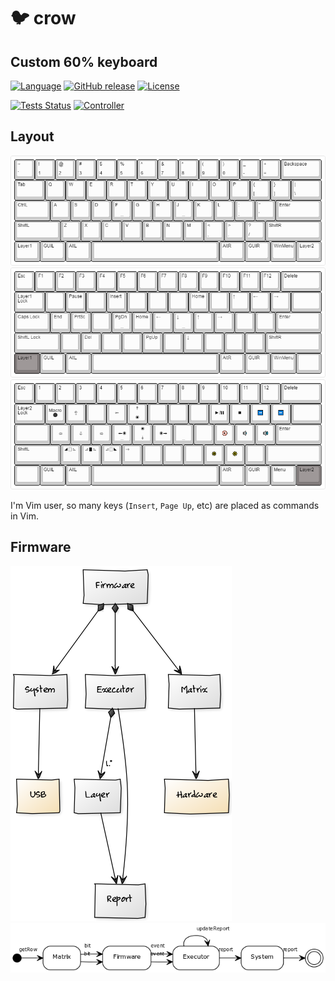 # :bird: crow
## Custom 60% keyboard

[![Language](https://img.shields.io/badge/language-C++14-blue.svg?style=flat-square)](https://isocpp.org)
[![GitHub release](https://img.shields.io/github/release/dawikur/crow.svg?style=flat-square)](https://github.com/dawikur/crow/releases)
[![License](https://img.shields.io/github/license/dawikur/crow.svg?style=flat-square)](https://github.com/dawikur/crow/blob/master/LICENSE)

[![Tests Status](https://img.shields.io/travis/dawikur/crow/master.svg?label=tests&style=flat-square)](https://travis-ci.org/dawikur/crow)
[![Controller](https://img.shields.io/badge/controller-arduino_micro-orange.svg?style=flat-square)](https://www.arduino.cc/en/Main/ArduinoBoardMicro)

## Layout

![Keyboard](resources/keyboard-layout.png)
![Keyboard Layer 1](resources/keyboard-layout-1.png)
![Keyboard Layer 2](resources/keyboard-layout-2.png)

I'm Vim user, so many keys (```Insert```, ```Page Up```, etc) are placed as commands in Vim.

## Firmware

![ClassDiagram](resources/class-diagram.png)
![ActivityDiagram](resources/activity-diagram.png)
